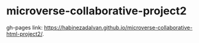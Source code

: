 # microverse-collaborative-project2

gh-pages link:  https://habinezadalvan.github.io/microverse-collaborative-html-project2/.
